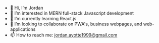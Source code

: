- 👋 Hi, I’m Jordan
- 👀 I’m interested in MERN full-stack Javascript development
- 🌱 I’m currently learning React.js
- 💞️ I’m looking to collaborate on PWA's, business webpages, and web-applications
- 📫 How to reach me: jordan.ayotte1999@gmail.com

<!---
joayo13/joayo13 is a ✨ special ✨ repository because its `README.md` (this file) appears on your GitHub profile.
You can click the Preview link to take a look at your changes.
--->
